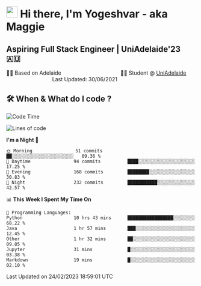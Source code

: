 <h1><img src="https://emojis.slackmojis.com/emojis/images/1531849430/4246/blob-sunglasses.gif?1531849430" width="30"/> Hi there, I'm Yogeshvar - aka Maggie</h1>

## Aspiring Full Stack Engineer | UniAdelaide'23 🇦🇺  
🏂🏻  Based on Adelaide &nbsp;&nbsp;&nbsp;&nbsp;&nbsp;&nbsp;&nbsp;&nbsp;&nbsp;&nbsp;&nbsp;&nbsp;&nbsp;&nbsp;&nbsp;&nbsp;&nbsp;&nbsp;&nbsp;&nbsp;&nbsp;&nbsp;&nbsp;&nbsp;&nbsp;&nbsp;&nbsp;&nbsp;&nbsp;&nbsp;&nbsp;&nbsp;&nbsp;&nbsp;&nbsp;&nbsp;&nbsp;&nbsp;&nbsp;👨‍💻 Student @ [UniAdelaide](https://www.adelaide.edu.au)   &nbsp;&nbsp;&nbsp;&nbsp;&nbsp;&nbsp;&nbsp;&nbsp;&nbsp;&nbsp;&nbsp;&nbsp;&nbsp;&nbsp;&nbsp;&nbsp;&nbsp;&nbsp;&nbsp;&nbsp;&nbsp;&nbsp;&nbsp;&nbsp;&nbsp;&nbsp;&nbsp;&nbsp;&nbsp;&nbsp;&nbsp;Last Updated: 30/06/2021

## 🛠 When & What do I code ?  

<!--START_SECTION:waka-->
![Code Time](http://img.shields.io/badge/Code%20Time-1%2C958%20hrs%2052%20mins-blue)

![Lines of code](https://img.shields.io/badge/From%20Hello%20World%20I%27ve%20Written-3.3%20million%20lines%20of%20code-blue)

**I'm a Night 🦉** 

```text
🌞 Morning                51 commits          ██░░░░░░░░░░░░░░░░░░░░░░░   09.36 % 
🌆 Daytime                94 commits          ████░░░░░░░░░░░░░░░░░░░░░   17.25 % 
🌃 Evening                168 commits         ████████░░░░░░░░░░░░░░░░░   30.83 % 
🌙 Night                  232 commits         ███████████░░░░░░░░░░░░░░   42.57 % 
```


📊 **This Week I Spent My Time On** 

```text
💬 Programming Languages: 
Python                   10 hrs 43 mins      █████████████████░░░░░░░░   68.22 % 
Java                     1 hr 57 mins        ███░░░░░░░░░░░░░░░░░░░░░░   12.45 % 
Other                    1 hr 32 mins        ██░░░░░░░░░░░░░░░░░░░░░░░   09.85 % 
Jupyter                  31 mins             █░░░░░░░░░░░░░░░░░░░░░░░░   03.38 % 
Markdown                 19 mins             █░░░░░░░░░░░░░░░░░░░░░░░░   02.10 % 
```


 Last Updated on 24/02/2023 18:59:01 UTC
<!--END_SECTION:waka-->

